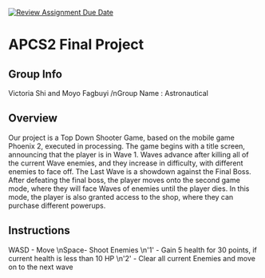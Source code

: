 [![Review Assignment Due Date](https://classroom.github.com/assets/deadline-readme-button-24ddc0f5d75046c5622901739e7c5dd533143b0c8e959d652212380cedb1ea36.svg)](https://classroom.github.com/a/syDSSnTt)
# APCS2 Final Project

## Group Info
Victoria Shi and Moyo Fagbuyi
/nGroup Name : Astronautical
## Overview
Our project is a Top Down Shooter Game, based on the mobile game Phoenix 2, executed in processing. The game begins with a title screen, announcing that the player is in Wave 1. Waves advance after killing all of the current Wave enemies, and they increase in difficulty, with different enemies to face off. The Last Wave is a showdown against the Final Boss. After defeating the final boss, the player moves onto the second game mode, where they will face Waves of enemies until the player dies. In this mode, the player is also granted access to the shop, where they can purchase different powerups.
## Instructions
WASD - Move
\nSpace- Shoot Enemies
\n'1' - Gain 5 health for 30 points, if current health is less than 10 HP
\n'2' - Clear all current Enemies and move on to the next wave

